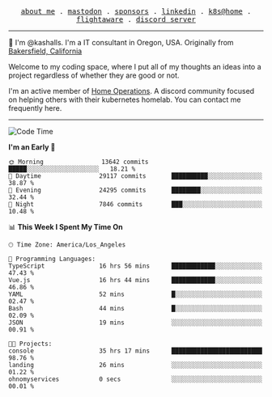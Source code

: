 <p align="center">
  <samp>
    <a href="https://jordanjones.org/">about me</a> .
    <a rel="me" href="https://mastodon.social/@kashall">mastodon</a> .
    <a href="https://github.com/sponsors/kashalls">sponsors</a> .
    <a href="https://linkedin.com/in/jordpjones">linkedin</a> .
    <a href="https://github.com/kashalls/home-cluster">k8s@home</a> .
    <a href="https://flightaware.com/adsb/stats/user/kashalls">flightaware</a> .
    <a href="https://discord.gg/V2WrCfqba9">discord server</a>
  </samp>
</p>

----------------------------------------------------------------

:wave: I'm @kashalls. I'm a IT consultant in Oregon, USA. Originally from [Bakersfield, California](https://maps.app.goo.gl/QQMtywTWghpXB6Tu6)

Welcome to my coding space, where I put all of my thoughts an ideas into a project regardless of whether they are good or not.

I'm an active member of [Home Operations](https://discord.gg/home-operations). A discord community focused on helping others with their kubernetes homelab. You can contact me frequently here.

----------------------------------------------------------------
<!--START_SECTION:waka-->
![Code Time](http://img.shields.io/badge/Code%20Time-1%2C827%20hrs%2014%20mins-blue)

**I'm an Early 🐤** 

```text
🌞 Morning                13642 commits       █████░░░░░░░░░░░░░░░░░░░░   18.21 % 
🌆 Daytime                29117 commits       ██████████░░░░░░░░░░░░░░░   38.87 % 
🌃 Evening                24295 commits       ████████░░░░░░░░░░░░░░░░░   32.44 % 
🌙 Night                  7846 commits        ███░░░░░░░░░░░░░░░░░░░░░░   10.48 % 
```


📊 **This Week I Spent My Time On** 

```text
🕑︎ Time Zone: America/Los_Angeles

💬 Programming Languages: 
TypeScript               16 hrs 56 mins      ████████████░░░░░░░░░░░░░   47.43 % 
Vue.js                   16 hrs 44 mins      ████████████░░░░░░░░░░░░░   46.86 % 
YAML                     52 mins             █░░░░░░░░░░░░░░░░░░░░░░░░   02.47 % 
Bash                     44 mins             █░░░░░░░░░░░░░░░░░░░░░░░░   02.09 % 
JSON                     19 mins             ░░░░░░░░░░░░░░░░░░░░░░░░░   00.91 % 

🐱‍💻 Projects: 
console                  35 hrs 17 mins      █████████████████████████   98.76 % 
landing                  26 mins             ░░░░░░░░░░░░░░░░░░░░░░░░░   01.22 % 
ohnomyservices           0 secs              ░░░░░░░░░░░░░░░░░░░░░░░░░   00.01 % 
```


<!--END_SECTION:waka-->